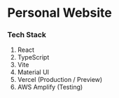 # Personal Website

### Tech Stack

1. React
2. TypeScript
3. Vite
4. Material UI
5. Vercel (Production / Preview)
6. AWS Amplify (Testing)
